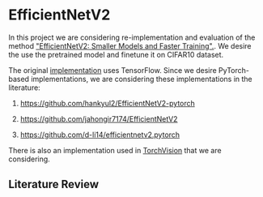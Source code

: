 # EfficientNetV2
In this project we are considering re-implementation and evaluation of the method ["EfficientNetV2: Smaller Models and Faster Training".](https://arxiv.org/abs/2104.00298). We desire the use the pretrained model and finetune it on CIFAR10 dataset.

The original [implementation](https://github.com/google/automl/tree/master/efficientnetv2) uses TensorFlow. Since we desire PyTorch-based implementations, we are considering these implementations in the literature:
1) https://github.com/hankyul2/EfficientNetV2-pytorch

2) https://github.com/jahongir7174/EfficientNetV2

3) https://github.com/d-li14/efficientnetv2.pytorch

There is also an implementation used in [TorchVision](http://pytorch.org/vision/main/generated/torchvision.models.efficientnet_v2_s.html) that we are considering.


## Literature Review
